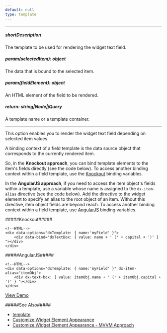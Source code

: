 ```yaml
---
default: null
type: template
---
```

---
##### shortDescription
The template to be used for rendering the widget text field.

##### param(selectedItem): object
The data that is bound to the selected item.

##### param(fieldElement): object
An HTML element of the field to be rendered.

##### return: string|Node|jQuery
A template name or a template container.

---
This option enables you to render the widget text field depending on selected item values.

A binding context of a field template is the data source object that corresponds to the currently rendered item.

So, in the **Knockout approach**, you can bind template elements to the item's fields directly (see the code below). To access another binding context within a field template, use the [Knockout](https://knockoutjs.com/documentation/binding-context.html) binding variables.

In the **AngularJS approach**, if you need to access the item object's fields within a template, use a variable whose name is assigned to the `dx-item-alias` directive (see the code below). Add the directive to the widget element to specify an alias to the root object of an item. Without this directive, item object fields are beyond reach. To access another binding context within a field template, use [AngularJS](https://docs.angularjs.org/guide/scope) binding variables.

#####Knockout#####

    <!--HTML-->
    <div data-options="dxTemplate: { name:'myField' }">
        <div data-bind="dxTextBox: { value: name + ' (' + capital + ')' } "></div>
    </div>

#####AngularJS#####

    <!--HTML-->
    <div data-options="dxTemplate: { name:'myField' }" dx-item-alias="itemObj">
        <div dx-text-box: { value: itemObj.name + ' (' + itemObj.capital + ')' } "></div>
    </div>

<a href="https://js.devexpress.com/Demos/WidgetsGallery/Demo/Lookup/Templates/jQuery/Light/" class="button orange small fix-width-155" style="margin-right: 20px;" target="_blank">View Demo</a>

#####See Also#####
- [template](/api-reference/50%20Common/Object%20Structures/template '/Documentation/ApiReference/Common/Object_Structures/template/')
- [Customize Widget Element Appearance](/concepts/05%20Widgets/zz%20Common/05%20UI%20Widgets/30%20Customize%20Widget%20Element%20Appearance '/Documentation/Guide/Widgets/Common/UI_Widgets/Customize_Widget_Element_Appearance/')
- [Customize Widget Element Appearance - MVVM Approach](/concepts/05%20Widgets/zz%20Common/05%20UI%20Widgets/35%20Customize%20Widget%20Element%20Appearance%20-%20MVVM%20Approach '/Documentation/Guide/Widgets/Common/UI_Widgets/Customize_Widget_Element_Appearance_-_MVVM_Approach/')